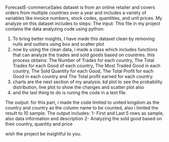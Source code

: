 ForecastE-commerceSales dataset is from an online retailer and covers orders from multiple countries over a year and includes a variety of variables like invoice numbers, stock codes, quantities, and unit prices.
My analyze on this dataset includes to steps:
The input:
This file in my project contains the data analyzing code using python:
1. To bring better insights, I have made this dataset clean by removing nulls and outliers using box and scatter plot
2. now by using the clean data, i made a class which includes functions that can analyze the trades and sold goods based on countries.
this process obtains:
The Number of Trades for each country, The Total Trades for each Good of each country, The Most Traded Good in each country, The Sold Quantity for each Good, The Total Profit for each Good in each country and The Total profit earned for each country.
3. charts are the next section of my analysis: kd plot to see the probability distribution, line plot to show the changes and scatter plot also
4. and the last thing to do is runing the code in a text file.

The output:
for this part, i made the code limited to united kingdom as the country and country as the column name to be counted, also i limited the result to 10 sample.
The output includes:
1- First and Last 5 rows as sample, also data information and description
2- Analyzing the sold good based on their country, quantity and price

wish the project be insightful to you.
